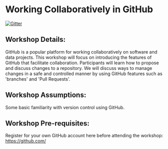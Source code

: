 # Working Collaboratively in GitHub

[![Gitter](https://badges.gitter.im/BC-UMSC-Workshops/Intro_To_GitHub.svg)](https://gitter.im/BC-UMSC-Workshops/Intro_To_GitHub?utm_source=badge&utm_medium=badge&utm_campaign=pr-badge)

## Workshop Details:
GitHub is a popular platform for working collaboratively on software and data projects. This workshop will focus on introducing the features of GitHub that facilitate collaboration. Participants will learn how to propose and discuss changes to a repository. We will discuss ways to manage changes in a safe and controlled manner by using GitHub features such as 'branches' and 'Pull Requests'.

## Workshop Assumptions: 
Some basic familiarity with version control using GitHub.

## Workshop Pre-requisites:
Register for your own GitHub account here before attending the workshop: https://github.com/
